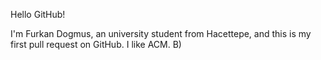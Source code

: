  Hello GitHub!

I'm Furkan Dogmus, an university student from Hacettepe, and this is my first pull request on GitHub. I like ACM. B)
